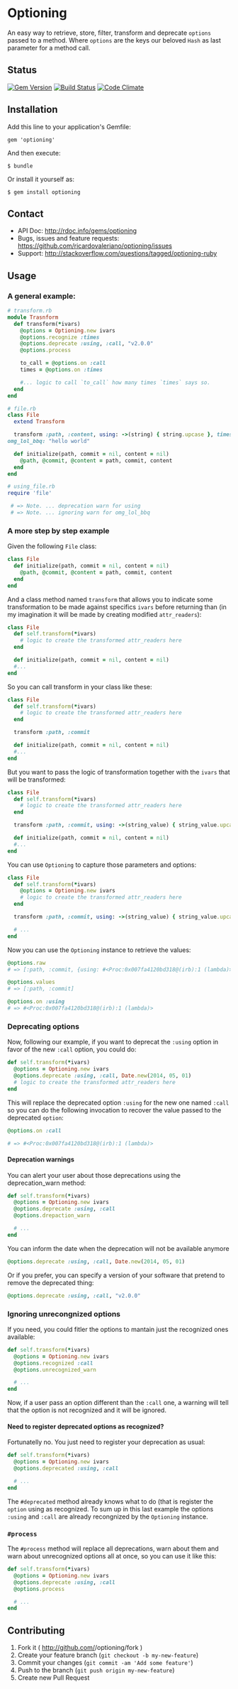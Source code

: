 # Optioning

An easy way to retrieve, store, filter, transform and deprecate `options` passed
to a method. Where `options` are the keys our beloved `Hash` as last parameter
for a method call.

## Status
[![Gem Version](https://badge.fury.io/rb/optioning.svg)](http://badge.fury.io/rb/hashing)
[![Build Status](https://travis-ci.org/ricardovaleriano/optioning.svg?branch=master)](http://travis-ci.org/ricardovaleriano/hashing?branch=master)
[![Code Climate](https://codeclimate.com/github/ricardovaleriano/optioning.png)](https://codeclimate.com/github/ricardovaleriano/hashing)

## Installation

Add this line to your application's Gemfile:

    gem 'optioning'

And then execute:

    $ bundle

Or install it yourself as:

    $ gem install optioning

## Contact

* API Doc: http://rdoc.info/gems/optioning
* Bugs, issues and feature requests: https://github.com/ricardovaleriano/optioning/issues
* Support: http://stackoverflow.com/questions/tagged/optioning-ruby

## Usage

### A general example:

```ruby
# transform.rb
module Trasnform
  def transform(*ivars)
    @options = Optioning.new ivars
    @options.recognize :times
    @options.deprecate :using, :call, "v2.0.0"
    @options.process

    to_call = @options.on :call
    times = @options.on :times

    #... logic to call `to_call` how many times `times` says so.
  end
end

# file.rb
class File
  extend Transform

  transform :path, :content, using: ->(string) { string.upcase }, times: 2,
omg_lol_bbq: "hello world"

  def initialize(path, commit = nil, content = nil)
    @path, @commit, @content = path, commit, content
  end
end

# using_file.rb
require 'file'

 # => Note. ... deprecation warn for using
 # => Note. ... ignoring warn for omg_lol_bbq

```

### A more step by step example

Given the following `File` class:

```ruby
class File
  def initialize(path, commit = nil, content = nil)
    @path, @commit, @content = path, commit, content
  end
end
```

And a class method named `transform` that allows you to indicate some
transformation to be made against specifics `ivars` before returning than (in my
imagination it will be made by creating modified `attr_readers`):

```ruby
class File
  def self.transform(*ivars)
    # logic to create the transformed attr_readers here
  end

  def initialize(path, commit = nil, content = nil)
  #...
end
```

So you can call transform in your class like these:

```ruby
class File
  def self.transform(*ivars)
    # logic to create the transformed attr_readers here
  end

  transform :path, :commit

  def initialize(path, commit = nil, content = nil)
  #...
end
```

But you want to pass the logic of transformation together with the `ivars` that
will be transformed:

```ruby
class File
  def self.transform(*ivars)
    # logic to create the transformed attr_readers here
  end

  transform :path, :commit, using: ->(string_value) { string_value.upcase }

  def initialize(path, commit = nil, content = nil)
  #...
end
```

You can use `Optioning` to capture those parameters and options:

```ruby
class File
  def self.transform(*ivars)
    @options = Optioning.new ivars
    # logic to create the transformed attr_readers here
  end

  transform :path, :commit, using: ->(string_value) { string_value.upcase }

  # ...
end
```

Now you can use the `Optioning` instance to retrieve the values:

```ruby
@options.raw
# => [:path, :commit, {using: #<Proc:0x007fa4120bd318@(irb):1 (lambda)> }]

@options.values
# => [:path, :commit]

@options.on :using
# => #<Proc:0x007fa4120bd318@(irb):1 (lambda)>
```

### Deprecating options

Now, following our example, if you want to deprecat the `:using` option in
favor of the new `:call` option, you could do:

```ruby
def self.transform(*ivars)
  @options = Optioning.new ivars
  @options.deprecate :using, :call, Date.new(2014, 05, 01)
  # logic to create the transformed attr_readers here
end
```

This will replace the deprecated option `:using` for the new one named `:call`
so you can do the following invocation to recover the value passed to the
deprecated `option`:

```ruby
@options.on :call

# => #<Proc:0x007fa4120bd318@(irb):1 (lambda)>
```

#### Deprecation warnings

You can alert your user about those deprecations using the deprecation_warn
method:

```ruby
def self.transform(*ivars)
  @options = Optioning.new ivars
  @options.deprecate :using, :call
  @options.drepaction_warn

  # ...
end
```

You can inform the date when the deprecation will not be available anymore

```ruby
@options.deprecate :using, :call, Date.new(2014, 05, 01)
```

Or if you prefer, you can specify a version of your software that pretend to
remove the deprecated thing:

```ruby
@options.deprecate :using, :call, "v2.0.0"
```

### Ignoring unrecongnized options

If you need, you could fitler the options to mantain just the recognized ones
available:

```ruby
def self.transform(*ivars)
  @options = Optioning.new ivars
  @options.recognized :call
  @options.unrecognized_warn

  # ...
end
```

Now, if a user pass an option different than the `:call` one, a warning will
tell that the option is not recognized and it will be ignored.

#### Need to register deprecated options as recognized?

Fortunatelly no.
You just need to register your deprecation as usual:

```ruby
def self.transform(*ivars)
  @options = Optioning.new ivars
  @options.deprecated :using, :call

  # ...
end
```

The `#deprecated` method already knows what to do (that is register the `option`
using as recognized. To sum up in this last example the options `:using` and
`:call` are already recongnized by the `Optioning` instance.

### `#process`

The `#process` method will replace all deprecations, warn about them and warn
about unrecognized options all at once, so you can use it like this:

```ruby
def self.transform(*ivars)
  @options = Optioning.new ivars
  @options.deprecate :using, :call
  @options.process

  # ...
end
```


## Contributing

1. Fork it ( http://github.com/<my-github-username>/optioning/fork )
2. Create your feature branch (`git checkout -b my-new-feature`)
3. Commit your changes (`git commit -am 'Add some feature'`)
4. Push to the branch (`git push origin my-new-feature`)
5. Create new Pull Request
